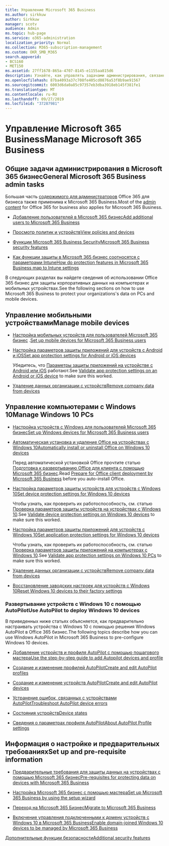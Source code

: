 ```yaml
---
title: Управление Microsoft 365 Business
ms.author: sirkkuw
author: Sirkkuw
manager: scotv
audience: Admin
ms.topic: hub-page
ms.service: o365-administration
localization_priority: Normal
ms.collection: M365-subscription-management
ms.custom: OKR_SMB_M365
search.appverid:
- BCS160
- MET150
ms.assetid: 27ff1678-865a-4707-8145-e1155aa815d6
description: Узнайте, как управлять задачами администрирования, связанными с Microsoft 365 Business, мобильными устройствами, Windows 10PCs и многими подобными задачами.
ms.openlocfilehash: 87ba4093a37c708fe405cd0876a53f8b9ae91567
ms.sourcegitcommit: 6003d6da0a85c97357eb3dba3918eb145f381fe1
ms.translationtype: MT
ms.contentlocale: ru-RU
ms.lasthandoff: 09/27/2019
ms.locfileid: "37287981"
---
```

# <a name="manage-microsoft-365-business"></a><span data-ttu-id="52b08-103">Управление Microsoft 365 Business</span><span class="sxs-lookup"><span data-stu-id="52b08-103">Manage Microsoft 365 Business</span></span>

## <a name="general-microsoft-365-business-admin-tasks"></a><span data-ttu-id="52b08-104">Общие задачи администрирования в Microsoft 365 бизнес</span><span class="sxs-lookup"><span data-stu-id="52b08-104">General Microsoft 365 Business admin tasks</span></span>

<span data-ttu-id="52b08-105">Большая часть [содержимого для администраторов](/Office365/Admin/admin-home.md) Office 365 для бизнеса также применима к Microsoft 365 Business.</span><span class="sxs-lookup"><span data-stu-id="52b08-105">Most of the [admin content](/Office365/Admin/admin-home.md) for Office 365 for business also applies for Microsoft 365 Business.</span></span>

- [<span data-ttu-id="52b08-106">Добавление пользователей в Microsoft 365 бизнес</span><span class="sxs-lookup"><span data-stu-id="52b08-106">Add additional users to Microsoft 365 Business</span></span>](add-users-m365b.md)
    
- [<span data-ttu-id="52b08-107">Просмотр политик и устройств</span><span class="sxs-lookup"><span data-stu-id="52b08-107">View policies and devices</span></span>](view-policies-and-devices.md)
    
- [<span data-ttu-id="52b08-108">Функции Microsoft 365 Business Security</span><span class="sxs-lookup"><span data-stu-id="52b08-108">Microsoft 365 Business security features</span></span>](security-features.md)
    
- [<span data-ttu-id="52b08-109">Как функции защиты в Microsoft 365 бизнес соотносятся с параметрами Intune</span><span class="sxs-lookup"><span data-stu-id="52b08-109">How do protection features in Microsoft 365 Business map to Intune settings</span></span>](map-protection-features-to-intune-settings.md)
    
<span data-ttu-id="52b08-110">В следующих разделах вы найдете сведения об использовании Office 365 бизнес для защиты корпоративных данных на компьютерах и мобильных устройствах.</span><span class="sxs-lookup"><span data-stu-id="52b08-110">See the following sections on how to use Microsoft 365 Business to protect your organizations's data on PCs and mobile devices.</span></span>
  
## <a name="manage-mobile-devices"></a><span data-ttu-id="52b08-111">Управление мобильными устройствами</span><span class="sxs-lookup"><span data-stu-id="52b08-111">Manage mobile devices</span></span>

- <span data-ttu-id="52b08-112">[Настройка мобильных устройств для пользователей Microsoft 365 бизнес](set-up-mobile-devices.md) .</span><span class="sxs-lookup"><span data-stu-id="52b08-112">[Set up mobile devices for Microsoft 365 Business users](set-up-mobile-devices.md)</span></span>
    
- [<span data-ttu-id="52b08-113">Настройка параметров защиты приложений для устройств с Android и iOS</span><span class="sxs-lookup"><span data-stu-id="52b08-113">Set app protection settings for Android or iOS devices</span></span>](app-protection-settings-for-android-and-ios.md)
    
    <span data-ttu-id="52b08-114">Убедитесь, что [Параметры защиты приложений на устройстве с Android или iOS](validate-settings-on-android-or-ios.md) работают.</span><span class="sxs-lookup"><span data-stu-id="52b08-114">See [Validate app protection settings on an Android or iOS device](validate-settings-on-android-or-ios.md) to make sure this worked.</span></span> 
    
- [<span data-ttu-id="52b08-115">Удаление данных организации с устройств</span><span class="sxs-lookup"><span data-stu-id="52b08-115">Remove company data from devices</span></span>](remove-company-data.md)
    
## <a name="manage-windows-10-pcs"></a><span data-ttu-id="52b08-116">Управление компьютерами с Windows 10</span><span class="sxs-lookup"><span data-stu-id="52b08-116">Manage Windows 10 PCs</span></span>

- [<span data-ttu-id="52b08-117">Настройка устройств с Windows для пользователей Microsoft 365 бизнес</span><span class="sxs-lookup"><span data-stu-id="52b08-117">Set up Windows devices for Microsoft 365 Business users</span></span>](set-up-windows-devices.md)
    
- [<span data-ttu-id="52b08-118">Автоматическая установка и удаление Office на устройствах с Windows 10</span><span class="sxs-lookup"><span data-stu-id="52b08-118">Automatically install or uninstall Office on Windows 10 devices</span></span>](auto-install-or-uninstall-office.md)
    
    <span data-ttu-id="52b08-119">Перед автоматической установкой Office прочтите статью [Подготовка к развертыванию Office для клиента с помощью Microsoft 365 бизнес](prepare-for-office-client-deployment.md).</span><span class="sxs-lookup"><span data-stu-id="52b08-119">Read [Prepare for Office client deployment by Microsoft 365 Business](prepare-for-office-client-deployment.md) before you auto-install Office.</span></span> 
    
- [<span data-ttu-id="52b08-120">Настройка параметров защиты устройств для устройств с Windows 10</span><span class="sxs-lookup"><span data-stu-id="52b08-120">Set device protection settings for Windows 10 devices</span></span>](protection-settings-for-windows-10-pcs.md)
    
    <span data-ttu-id="52b08-121">Чтобы узнать, как проверить их работоспособность, см. статью [Проверка параметров защиты устройств на устройствах с Windows 10](validate-settings-on-windows-10-pcs.md).</span><span class="sxs-lookup"><span data-stu-id="52b08-121">See [Validate device protection settings on Windows 10 devices](validate-settings-on-windows-10-pcs.md) to make sure this worked.</span></span> 
    
- [<span data-ttu-id="52b08-122">Настройка параметров защиты приложений для устройств с Windows 10</span><span class="sxs-lookup"><span data-stu-id="52b08-122">Set application protection settings for Windows 10 devices</span></span>](protection-settings-for-windows-10-devices.md)
    
    <span data-ttu-id="52b08-123">Чтобы узнать, как проверить их работоспособность, см. статью [Проверка параметров защиты приложений на компьютерах с Windows 10](validate-protection-settings-on-windows-10-pcs.md).</span><span class="sxs-lookup"><span data-stu-id="52b08-123">See [Validate app protection settings on Windows 10 PCs](validate-protection-settings-on-windows-10-pcs.md) to make sure this worked.</span></span> 
    
- [<span data-ttu-id="52b08-124">Удаление данных организации с устройств</span><span class="sxs-lookup"><span data-stu-id="52b08-124">Remove company data from devices</span></span>](remove-company-data.md)
    
- [<span data-ttu-id="52b08-125">Восстановление заводских настроек для устройств с Windows 10</span><span class="sxs-lookup"><span data-stu-id="52b08-125">Reset Windows 10 devices to their factory settings</span></span>](reset-devices-to-factory-settings.md)
    
### <a name="use-autopilot-to-deploy-windows-10-devices"></a><span data-ttu-id="52b08-126">Развертывание устройств с Windows 10 с помощью AutoPilot</span><span class="sxs-lookup"><span data-stu-id="52b08-126">Use AutoPilot to deploy Windows 10 devices</span></span>

<span data-ttu-id="52b08-127">В приведенных ниже статьях объясняется, как предварительно настраивать устройства с Windows 10 с помощью решения Windows AutoPilot в Office 365 бизнес.</span><span class="sxs-lookup"><span data-stu-id="52b08-127">The following topics describe how you can use Windows AutoPilot in Microsoft 365 Business to pre-configure Windows 10 devices.</span></span>
  
- [<span data-ttu-id="52b08-128">Добавление устройств и профиля AutoPilot с помощью пошагового мастера</span><span class="sxs-lookup"><span data-stu-id="52b08-128">Use the step-by-step guide to add Autopilot devices and profile</span></span>](add-autopilot-devices-and-profile.md)
    
- [<span data-ttu-id="52b08-129">Создание и изменение профилей AutoPilot</span><span class="sxs-lookup"><span data-stu-id="52b08-129">Create and edit AutoPilot profiles</span></span>](create-and-edit-autopilot-profiles.md)
    
- [<span data-ttu-id="52b08-130">Создание и изменение устройств AutoPilot</span><span class="sxs-lookup"><span data-stu-id="52b08-130">Create and edit AutoPilot devices</span></span>](create-and-edit-autopilot-devices.md)
    
- [<span data-ttu-id="52b08-131">Устранение ошибок, связанных с устройствами AutoPilot</span><span class="sxs-lookup"><span data-stu-id="52b08-131">Troubleshoot AutoPilot device errors</span></span>](troubleshoot-autopilot-errors.md)
    
- [<span data-ttu-id="52b08-132">Состояния устройств</span><span class="sxs-lookup"><span data-stu-id="52b08-132">Device states</span></span>](device-states.md)
    
- [<span data-ttu-id="52b08-133">Сведения о параметрах профиля AutoPilot</span><span class="sxs-lookup"><span data-stu-id="52b08-133">About AutoPilot Profile settings</span></span>](autopilot-profile-settings.md)
    
## <a name="set-up-and-pre-requisite-information"></a><span data-ttu-id="52b08-134">Информация о настройке и предварительных требованиях</span><span class="sxs-lookup"><span data-stu-id="52b08-134">Set up and pre-requisite information</span></span>

- [<span data-ttu-id="52b08-135">Предварительные требования для защиты данных на устройствах с помощью Microsoft 365 бизнес</span><span class="sxs-lookup"><span data-stu-id="52b08-135">Pre-requisites for protecting data on devices with Microsoft 365 Business</span></span>](pre-requisites-for-data-protection.md)
    
- [<span data-ttu-id="52b08-136">Настройка Microsoft 365 бизнес с помощью мастера</span><span class="sxs-lookup"><span data-stu-id="52b08-136">Set up Microsoft 365 Business by using the setup wizard</span></span>](set-up.md)
    
- [<span data-ttu-id="52b08-137">Переход на Microsoft 365 Бизнес</span><span class="sxs-lookup"><span data-stu-id="52b08-137">Migrate to Microsoft 365 Business</span></span>](migrate-to-microsoft-365-business.md)
    
- [<span data-ttu-id="52b08-138">Включение управления подключенными к домену устройств с Windows 10 в Microsoft 365 Business</span><span class="sxs-lookup"><span data-stu-id="52b08-138">Enable domain-joined Windows 10 devices to be managed by Microsoft 365 Business</span></span>](manage-windows-devices.md)
    
[<span data-ttu-id="52b08-139">Дополнительные функции безопасности</span><span class="sxs-lookup"><span data-stu-id="52b08-139">Additional security features</span></span>](security-features.md#additional-security-features)
    

  

